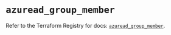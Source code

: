 # `azuread_group_member`

Refer to the Terraform Registry for docs: [`azuread_group_member`](https://registry.terraform.io/providers/hashicorp/azuread/2.47.0/docs/resources/group_member).
